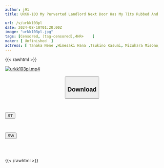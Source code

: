 ```yaml
---
author: j91
title: URKK-103 My Perverted Landlord Next Door Has My Tits Rubbed And Raped Me Every Day - Highlights II

url: /v/urkk103pl
date: 2024-08-10T01:20:00Z
image: "urkk103pl.jpg"
tags: [Censored, (tag-censored),4HR+	]
maker: [ Unfinished  ]
actress: [ Tanaka Nene ,Himesaki Hana ,Tsukino Kasumi, Mizuhara Misono, Masshiro Rui, Yuuri Nao, Hoshikawa Mai ,Ohana Non ]
---
```



{{< rawhtml >}}

<div class="video" data-videoid="b3LRbJ6QA4CPrJ4">
    <a href="javascript:;">
        <img src="/v/urkk103pl/urkk103pl.jpg" width="WIDTH" height="HEIGHT" alt="urkk103pl.mp4" loading="lazy">
    </a>
</div>

<script type="text/javascript" src="https://j91.asia/asset/on-demand-st.js"></script>

<br>
  <link rel="stylesheet" href="https://j91.asia/asset/bs5.css">
  
  <center>
  <button class="btn btn-primary" type="button" data-bs-toggle="collapse" data-bs-target=".multi-collapse" aria-expanded="false" aria-controls="multiCollapseExample1 multiCollapseExample2"><h2>Download</h2></button></center>
</p>
<div class="row">
  <div class="col">
    <div class="collapse multi-collapse" id="multiCollapseExample1">
      <div class="card card-body">
	      	      <br>
<div class="buttons">  
<p><a href="/v/urkk103pl/st.html" target="_blank"><button class="btn-hover color-3"><i class="fa fa-download"></i> ST</button></a></p></div>
    </div>
  </div>
</div>
  <div class="col">
    <div class="collapse multi-collapse" id="multiCollapseExample2">
      <div class="card card-body">
	      <br>
<div class="buttons">
<p><a href="/v/urkk103pl/sw.html" target="_blank"><button class="btn-hover color-2"><i class="fa fa-download"></i> SW</button></a></p></div>
<br><br>
      </div>
    </div>
  </div>
</div>

{{< /rawhtml >}}